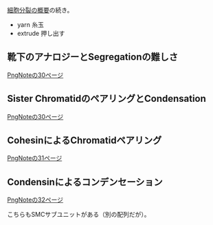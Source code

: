 [細胞分裂の概要](細胞分裂の概要.md)の続き。

- yarn 糸玉
- extrude 押し出す


## 靴下のアナロジーとSegregationの難しさ

[PngNoteの30ページ](https://karino2.github.io/ImageGallery/CellBiology706x2.html#lg=1&slide=29)

## Sister ChromatidのペアリングとCondensation

[PngNoteの30ページ](https://karino2.github.io/ImageGallery/CellBiology706x2.html#lg=1&slide=29)

## CohesinによるChromatidペアリング

[PngNoteの31ページ](https://karino2.github.io/ImageGallery/CellBiology706x2.html#lg=1&slide=30)

## Condensinによるコンデンセーション

[PngNoteの32ページ](https://karino2.github.io/ImageGallery/CellBiology706x2.html#lg=1&slide=31)

こちらもSMCサブユニットがある（別の配列だが）。
